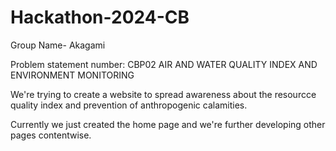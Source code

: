 # Hackathon-2024-CB
Group Name- Akagami

Problem statement number: CBP02
AIR AND WATER QUALITY INDEX AND ENVIRONMENT MONITORING

We're trying to create a website to spread awareness about the resourcce quality index and prevention of anthropogenic calamities.

Currently we just created the home page and we're further developing other pages contentwise.
